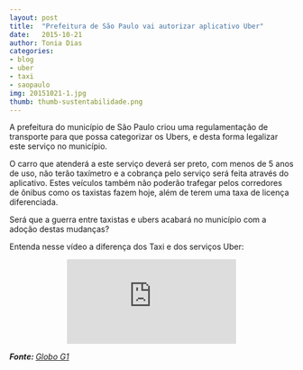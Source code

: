 ```yaml
---
layout: post
title:  "Prefeitura de São Paulo vai autorizar aplicativo Uber"
date:   2015-10-21
author: Tonia Dias
categories: 
- blog
- uber
- taxi
- saopaulo
img: 20151021-1.jpg
thumb: thumb-sustentabilidade.png
---
```


A prefeitura do município de São Paulo criou uma regulamentação de transporte para que possa categorizar os Ubers, e desta forma legalizar este serviço no município. <!--more-->

O carro que atenderá a este serviço deverá ser preto, com menos de 5 anos de uso, não terão taxímetro e a cobrança pelo serviço será feita através do aplicativo. Estes veículos também não poderão trafegar pelos corredores de ônibus como os taxistas fazem hoje, além de terem uma taxa de licença diferenciada. 

Será que a guerra entre taxistas e ubers acabará no município com a adoção destas mudanças?

Entenda nesse vídeo a diferença dos Taxi e dos serviços Uber:

<p align="center">
    <iframe class="videoFrame" src="https://www.youtube.com/embed/XXynKdJ7ODQ" frameborder="0" allowfullscreen></iframe> 
</p>

<i><b>Fonte: </b><a href="http://g1.globo.com/sao-paulo/noticia/2015/10/prefeitura-de-sp-vai-autorizar-o-uso-do-aplicativo-uber-na-cidade.html">Globo G1</a></i>